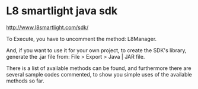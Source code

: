 L8 smartlight java sdk
=====
http://www.l8smartlight.com/sdk/

To Execute, you have to uncomment the method: L8Manager.

And, if you want to use it for your own project, to create the SDK's library, generate the .jar file from: File > Export > Java | JAR file.

There is a list of available methods can be found, and furthermore there are several sample codes commented, to show you simple uses of the available methods so far.

